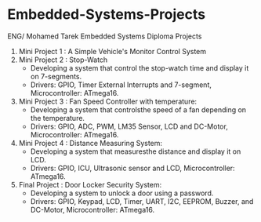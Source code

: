 # Embedded-Systems-Projects
ENG/ Mohamed Tarek Embedded Systems Diploma Projects 

1. Mini Project 1 : A Simple Vehicle's Monitor Control System 
2. Mini Project 2 : Stop-Watch
     - Developing a system that control the stop-watch time and display it on 7-segments.
     - Drivers: GPIO, Timer External Interrupts and 7-segment, Microcontroller: ATmega16.
3. Mini Project 3 : Fan Speed Controller with temperature:
     - Developing a system that controlsthe speed of a fan depending on the temperature.
     - Drivers: GPIO, ADC, PWM, LM35 Sensor, LCD and DC-Motor, Microcontroller: ATmega16.
4. Mini Project 4 : Distance Measuring System:
     - Developing a system that measuresthe distance and display it on LCD.
     - Drivers: GPIO, ICU, Ultrasonic sensor and LCD, Microcontroller: ATmega16.
5. Final Project : Door Locker Security System:
     - Developing a system to unlock a door using a password.
     - Drivers: GPIO, Keypad, LCD, Timer, UART, I2C, EEPROM, Buzzer, and DC-Motor, Microcontroller: ATmega16.


